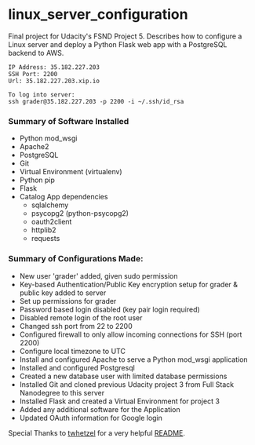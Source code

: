# linux_server_configuration
Final project for Udacity's FSND Project 5. Describes how to configure a Linux server and deploy a Python Flask web app with a PostgreSQL backend to AWS. 

    IP Address: 35.182.227.203
    SSH Port: 2200
    Url: 35.182.227.203.xip.io

    To log into server:
    ssh grader@35.182.227.203 -p 2200 -i ~/.ssh/id_rsa

### Summary of Software Installed

- Python mod_wsgi
- Apache2
- PostgreSQL
- Git
- Virtual Environment (virtualenv)
- Python pip
- Flask
- Catalog App dependencies
    - sqlalchemy
    - psycopg2 (python-psycopg2)
    - oauth2client
    - httplib2
    - requests

### Summary of Configurations Made:

- New user 'grader' added, given sudo permission
- Key-based Authentication/Public Key encryption setup for grader & public key added to server
- Set up permissions for grader
- Password based login disabled (key pair login required)
- Disabled remote login of the root user
- Changed ssh port from 22 to 2200
- Configured firewall to only allow incoming connections for SSH (port 2200)
- Configure local timezone to UTC
- Install and configured Apache to serve a Python mod_wsgi application
- Installed and configured Postgresql
- Created a new database user with limited database permissions
- Installed Git and cloned previous Udacity project 3 from Full Stack Nanodegree to this server
- Installed Flask and created a Virtual Environment for project 3
- Added any additional software for the Application
- Updated OAuth information for Google login

Special Thanks to [twhetzel](https://github.com/twhetzel) for a very helpful [README](https://github.com/twhetzel/ud299-nd-linux-server-configuration).
